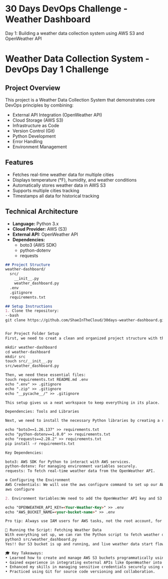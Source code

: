 # 30 Days DevOps Challenge - Weather Dashboard

Day 1: Building a weather data collection system using AWS S3 and OpenWeather API

# Weather Data Collection System - DevOps Day 1 Challenge

## Project Overview
This project is a Weather Data Collection System that demonstrates core DevOps principles by combining:
- External API Integration (OpenWeather API)
- Cloud Storage (AWS S3)
- Infrastructure as Code
- Version Control (Git)
- Python Development
- Error Handling
- Environment Management

## Features
- Fetches real-time weather data for multiple cities
- Displays temperature (°F), humidity, and weather conditions
- Automatically stores weather data in AWS S3
- Supports multiple cities tracking
- Timestamps all data for historical tracking

## Technical Architecture
- **Language:** Python 3.x
- **Cloud Provider:** AWS (S3)
- **External API:** OpenWeather API
- **Dependencies:** 
  - boto3 (AWS SDK)
  - python-dotenv
  - requests

```markdown
## Project Structure
weather-dashboard/
  src/
    __init__.py
    weather_dashboard.py
  .env
  .gitignore
  requirements.txt

## Setup Instructions
1. Clone the repository:
--bash
git clone https://github.com/ShaeInTheCloud/30days-weather-dashboard.git


For Project Folder Setup
First, we need to creat a clean and organized project structure with these steps:

mkdir weather-dashboard
cd weather-dashboard
mkdir src
touch src/__init__.py 
src/weather_dashboard.py

Then, we need these essential files:
touch requirements.txt README.md .env
echo ".env" >> .gitignore
echo ".zip" >> .gitignore
echo "__pycache__/" >> .gitignore

This setup gives us a neat workspace to keep everything in its place.

Dependencies: Tools and Libraries

Next, we need to install the necessary Python libraries by creating a requirements.txt file:

echo "boto3==1.26.137" >> requirements.txt
echo "python-dotenv==1.0.0" >> requirements.txt
echo "requests==2.28.2" >> requirements.txt
pip install -r requirements.txt

Key Dependencies:

boto3: AWS SDK for Python to interact with AWS services.
python-dotenv: For managing environment variables securely.
requests: To fetch real-time weather data from the OpenWeather API.

⚙ Configuring the Environment
AWS Credentials: We will use the aws configure command to set up our AWS access key and secret access key:
aws configure

2. Environment Variables:We need to add the OpenWeather API key and S3 bucket name to the .env file:

echo "OPENWEATHER_API_KEY=<Your-Weather-Key>" >> .env
echo "AWS_BUCKET_NAME=<your-bucket-name>" >> .env

Pro tip: Always use IAM users for AWS tasks, not the root account, for better security.

🏃 Running the Script: Fetching Weather Data
With everything set up, we can ran the Python script to fetch weather data and store it in our S3 bucket:
python3 src/weather_dashboard.py
Yes!! Our S3 bucket is up and running, and live weather data start flowing in. 🌬Seeing it all come together is incredibly satisfying.

🎓 Key Takeaways:
• Learned how to create and manage AWS S3 buckets programmatically using boto3.
• Gained experience in integrating external APIs like OpenWeather into a Python application.
• Enhanced my skills in managing sensitive credentials securely using environment variables.
• Practiced using Git for source code versioning and collaboration.
